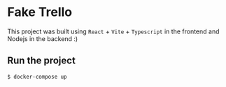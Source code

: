 # Fake Trello

This project was built using `React` + `Vite` + `Typescript` in the frontend and Nodejs in the backend :) 

## Run the project

```
$ docker-compose up
```
